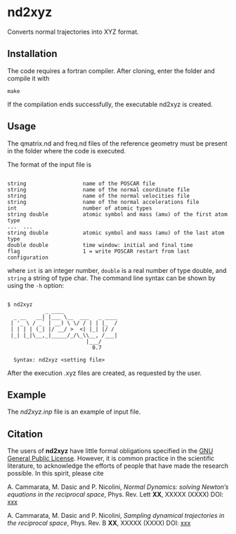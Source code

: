 # nd2xyz

Converts normal trajectories into XYZ format.

## Installation

The code requires a fortran compiler. After cloning, enter the folder and compile it with

`make`

If the compilation ends successfully, the executable nd2xyz is created.

## Usage

The qmatrix.nd and freq.nd files of the reference geometry must be present in the folder where the code is executed.

The format of the input file is


```

string                  name of the POSCAR file
string                  name of the normal coordinate file
string                  name of the normal velocities file
string                  name of the normal accelerations file
int                     number of atomic types
string double           atomic symbol and mass (amu) of the first atom type
...  ...
string double           atomic symbol and mass (amu) of the last atom type
double double           time window: initial and final time
flag                    1 = write POSCAR restart from last configuration

```

where `int` is an integer number, `double` is a real number of type double, and `string` a string of type char. The command line syntax can be shown by using the `-h` option:

```

$ nd2xyz 
            _ ____                 
  _ __   __| |___ \__  ___   _ ____
 | '_ \ / _` | __) \ \/ / | | |_  /
 | | | | (_| |/ __/ >  <| |_| |/ / 
 |_| |_|\__,_|_____/_/\_\\__, /___|
                         |___/     
                           0.7

  Syntax: nd2xyz <setting file>

```

After the execution .xyz files are created, as requested by the user.

## Example

The *nd2xyz.inp* file is an example of input file. 

## Citation

The users of **nd2xyz** have little formal obligations specified in the [GNU General Public License](https://www.gnu.org/licenses/old-licenses/gpl-2.0.en.html).
However, it is common practice in the scientific literature, to acknowledge the efforts of people that have made the research possible.
In this spirit, please cite

A. Cammarata, M. Dasic and P. Nicolini, *Normal Dynamics: solving Newton’s equations in the reciprocal space*, Phys. Rev. Lett **XX**, XXXXX (XXXX) DOI: [xxx](https://doi.org/10.1103/xxx)

A. Cammarata, M. Dasic and P. Nicolini, *Sampling dynamical trajectories in the reciprocal space*, Phys. Rev. B **XX**, XXXXX (XXXX) DOI: [xxx](https://doi.org/10.1103/xxx)
